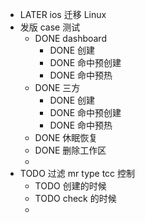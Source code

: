 - LATER ios 迁移 Linux
- 发版 case 测试
	- DONE dashboard
		- DONE 创建
		- DONE 命中预创建
		- DONE 命中预热
	- DONE 三方
		- DONE 创建
		- DONE 命中预创建
		- DONE 命中预热
	- DONE 休眠恢复
	- DONE 删除工作区
	-
- TODO 过滤 mr type tcc  控制
	- TODO  创建的时候
	- TODO  check 的时候
	-